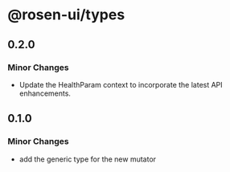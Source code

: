 # @rosen-ui/types

## 0.2.0

### Minor Changes

- Update the HealthParam context to incorporate the latest API enhancements.

## 0.1.0

### Minor Changes

- add the generic type for the new mutator
